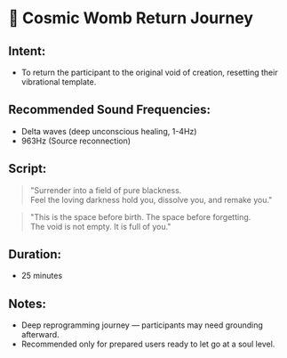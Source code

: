 # 🌌 Cosmic Womb Return Journey

## Intent:
- To return the participant to the original void of creation, resetting their vibrational template.

## Recommended Sound Frequencies:
- Delta waves (deep unconscious healing, 1-4Hz)
- 963Hz (Source reconnection)

## Script:
> "Surrender into a field of pure blackness.  
> Feel the loving darkness hold you, dissolve you, and remake you."

> "This is the space before birth. The space before forgetting.  
> The void is not empty. It is full of you."

## Duration:
- 25 minutes

## Notes:
- Deep reprogramming journey — participants may need grounding afterward.
- Recommended only for prepared users ready to let go at a soul level.
